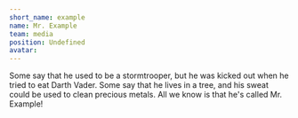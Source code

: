```yaml
---
short_name: example
name: Mr. Example
team: media
position: Undefined
avatar: 
---
```

Some say that he used to be a stormtrooper, but he was kicked out when he tried to eat Darth Vader. Some say that he lives in a tree, and his sweat could be used to clean precious metals. All we know is that he's called Mr. Example! 